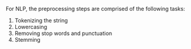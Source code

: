 For NLP, the preprocessing steps are comprised of the following tasks:

1. Tokenizing the string
2. Lowercasing
3. Removing stop words and punctuation
4. Stemming

